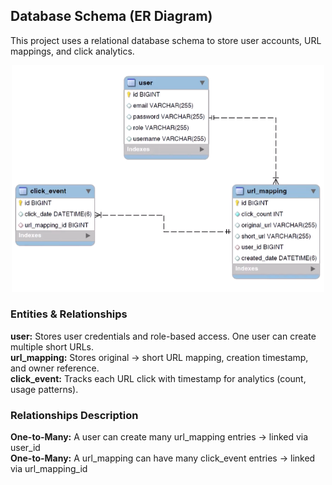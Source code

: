 ## Database Schema (ER Diagram)

This project uses a relational database schema to store user accounts, URL mappings, and click analytics.

<p align="center">
  <img src="./readmeImage/urlshortner_ERdiagram.png" width="500" />
</p>

### Entities & Relationships
**user:**	Stores user credentials and role-based access. One user can create multiple short URLs.<br>
**url_mapping:**	Stores original → short URL mapping, creation timestamp, and owner reference.<br>
**click_event:**	Tracks each URL click with timestamp for analytics (count, usage patterns).

### Relationships Description

**One-to-Many:** A user can create many url_mapping entries → linked via user_id<br>
**One-to-Many:** A url_mapping can have many click_event entries → linked via url_mapping_id